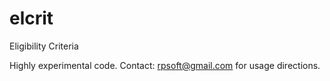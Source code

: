 # elcrit
Eligibility Criteria 

Highly experimental code. Contact: rpsoft@gmail.com for usage directions.

